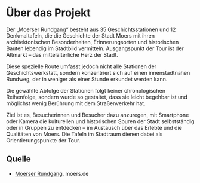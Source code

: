 # Über das Projekt

Der „Moerser Rundgang“ besteht aus 35 Geschichtsstationen und 12 Denkmaltafeln, die die Geschichte der Stadt Moers mit ihren architektonischen Besonderheiten, Erinnerungsorten und historischen Bauten lebendig im Stadtbild vermitteln. Ausgangspunkt der Tour ist der Altmarkt – das mittelalterliche Herz der Stadt.

Diese spezielle Route umfasst jedoch nicht alle Stationen der Geschichtswerkstatt, sondern konzentriert sich auf einen innenstadtnahen Rundweg, der in weniger als einer Stunde erkundet werden kann.

Die gewählte Abfolge der Stationen folgt keiner chronologischen Reihenfolge, sondern wurde so gestaltet, dass sie leicht begehbar ist und möglichst wenig Berührung mit dem Straßenverkehr hat.

Ziel ist es, Besucherinnen und Besucher dazu anzuregen, mit Smartphone oder Kamera die kulturellen und historischen Spuren der Stadt selbstständig oder in Gruppen zu entdecken – im Austausch über das Erlebte und die Qualitäten von Moers. Die Tafeln im Stadtraum dienen dabei als Orientierungspunkte der Tour.

## Quelle

* [Moerser Rundgang], moers.de

[Moerser Rundgang]: https://www.moers.de/leben-moers/geschichtsstation/geschichtsstation-01-altstadt
